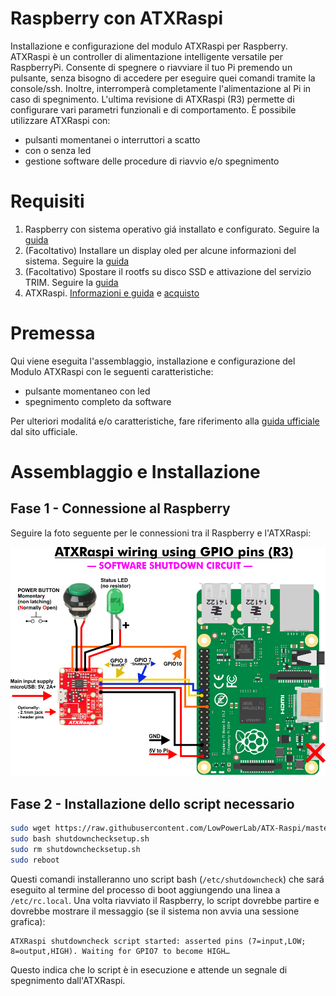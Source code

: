 # Raspberry con ATXRaspi
Installazione e configurazione del modulo ATXRaspi per Raspberry.
ATXRaspi è un controller di alimentazione intelligente versatile per RaspberryPi. Consente di spegnere o riavviare il tuo Pi premendo un pulsante, senza bisogno di accedere per eseguire quei comandi tramite la console/ssh. Inoltre, interromperà completamente l'alimentazione al Pi in caso di spegnimento.
L'ultima revisione di ATXRaspi (R3) permette di configurare vari parametri funzionali e di comportamento.
È possibile utilizzare ATXRaspi con:
- pulsanti momentanei o interruttori a scatto
- con o senza led
- gestione software delle procedure di riavvio e/o spegnimento

# Requisiti
1. Raspberry con sistema operativo giá installato e configurato. Seguire la [guida](https://github.com/ginocic/Preparazione-Raspberry)
2. (Facoltativo) Installare un display oled per alcune informazioni del sistema. Seguire la [guida](https://github.com/ginocic/RaspberryPi-Display-OLED)
3. (Facoltativo) Spostare il rootfs su disco SSD e attivazione del servizio TRIM. Seguire la [guida](https://gist.github.com/ginocic/3322d84c035f09ca956418c88c8f9b43)
4. ATXRaspi. [Informazioni e guida](https://lowpowerlab.com/guide/atxraspi/?view=all) e [acquisto](https://lowpowerlab.com/shop/product/91)

# Premessa
Qui viene eseguita l'assemblaggio, installazione e configurazione del Modulo ATXRaspi con le seguenti caratteristiche:
- pulsante momentaneo con led
- spegnimento completo da software

Per ulteriori modalitá e/o caratteristiche, fare riferimento alla [guida ufficiale](https://lowpowerlab.com/guide/atxraspi/?view=all) dal sito ufficiale.

# Assemblaggio e Installazione
## Fase 1 - Connessione al Raspberry
Seguire la foto seguente per le connessioni tra il Raspberry e l'ATXRaspi:

![Connessioni](img/connessioni.png)

## Fase 2 - Installazione dello script necessario
```bash
sudo wget https://raw.githubusercontent.com/LowPowerLab/ATX-Raspi/master/shutdownchecksetup.sh
sudo bash shutdownchecksetup.sh
sudo rm shutdownchecksetup.sh
sudo reboot
```

Questi comandi installeranno uno script bash (`/etc/shutdowncheck`) che sará eseguito al termine del processo di boot aggiungendo una linea a `/etc/rc.local`. Una volta riavviato il Raspberry, lo script dovrebbe partire e dovrebbe mostrare il messaggio (se il sistema non avvia una sessione grafica):

```
ATXRaspi shutdowncheck script started: asserted pins (7=input,LOW; 8=output,HIGH). Waiting for GPIO7 to become HIGH…
```

Questo indica che lo script è in esecuzione e attende un segnale di spegnimento dall'ATXRaspi.

